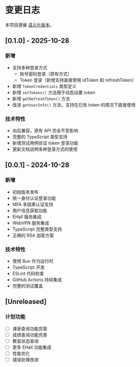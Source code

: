 # 变更日志

本项目遵循 [语义化版本](https://semver.org/lang/zh-CN/)。

## [0.1.0] - 2025-10-28

### 新增
- 支持多种登录方式
  - 账号密码登录（原有方式）
  - Token 登录（新增支持直接使用 idToken 和 refreshToken）
- 新增 `TokenCredentials` 类型定义
- 新增 `setTokens()` 方法用于动态设置 token
- 新增 `getRefreshToken()` 方法
- 改进 `getUserInfo()` 方法，支持在已有 token 的情况下直接使用

### 技术特性
- 向后兼容，原有 API 完全不受影响
- 完整的 TypeScript 类型支持
- 新增测试用例验证 token 登录功能
- 更新文档说明多种登录方式的使用

## [0.0.1] - 2024-10-28

### 新增
- 初始版本发布
- 统一身份认证登录功能
- MFA 多因素认证支持
- 用户信息获取功能
- EHall 服务集成
- WebVPN 服务集成
- TypeScript 完整类型支持
- 正确的 RSA 加密方案

### 技术特性
- 使用 Bun 作为运行时
- TypeScript 开发
- ESLint 代码检查
- GitHub Actions 持续集成
- 完整的测试覆盖

## [Unreleased]

### 计划功能
- [ ] 课表查询功能完善
- [ ] 成绩查询功能完善
- [ ] 教室状态查询
- [ ] 更多 EHall 功能集成
- [ ] 性能优化
- [ ] 错误处理改进